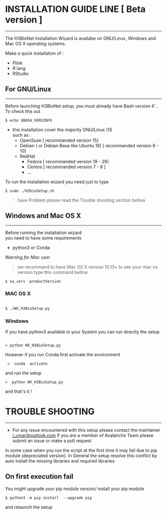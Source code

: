 # INSTALLATION GUIDE LINE   [ Beta version ]
---
The H3BioNet  Installation Wizard is availabe on GNU/Linux, Windows and Mac OS X operating systems.

Make a quick installation of : 
- Plink
- R lang  
- RStudio  

## For GNU/Linux
--- 
Before launching H3BioNet setup, you must already have Bash version 4ˆ. 
To check this out 
```
$ echo $BASH_VERSINFO  
```
* this installation  cover the majority GNU/Linux OS  
such as :
    - OpenSuse                                          [ recommanded version 15]
    - Debian   ( or Debian Base  like Ubuntu 18)        [ recommanded version 9 - 10]
    - RedHat   
        -  Fedora                                       [ recommanded version 19 - 28]  
        -  Centos                                       [ recommanded version 7  - 8 ]
        -  ... 

To run the  installation  wizard  you need just  to  type  
```
$ sudo ./H3bioSetup.sh
``` 
>  have  Problem please   read the Trouble shooting section bellow 

##  Windows and Mac OS X  
---   
Before  running  the  installation wizard  
you need to have some requirements 
-  python3   or  Conda 

*Warning  for Mac  user* 
>  we recommand  to have   Mac OS X version  10.13+ 
to see your mac os version type this command bellow 
```
$ sw_vers -productVersion 
```
###  MAC OS X

```

$ ./WX_H3BioSetup.py  
```

### Windows

If you have  python3 available  in your  System 
you can run directly the setup  

```

> python WX_H3BioSetup.py
```
However  if  you  run Conda
first activate  the environment 

```
 >  conda  activate  
```
and run  the setup  

```
>  python WX_H3BioSetup.py 
```
and that's it !

# TROUBLE SHOOTING   
---
* For any issue  encountered  with  this setup  please  contact  the maintainer <j_umar@outlook.com> 
If you are a member of Avalanche Team please submit an issue  or make a pull request 

In some case when you run the script at the first time it may fail due to  pip module (depreciated version). 
In General the setup resolve this  conflict  by  auto install the  missing  libraries and required libraries 

On first execution fail
---  
You might upgrade your pip module version/ install your pip module

```
$ python3 -m pip install  --upgrade pip 
```
and relaunch  the setup 